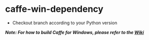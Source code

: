 # caffe-win-dependency

- Checkout branch according to your Python version

***Note: For how to build Caffe for Windows, please refer to the [Wiki](https://github.com/t-kuha/caffe-win-dependency/wiki)***
